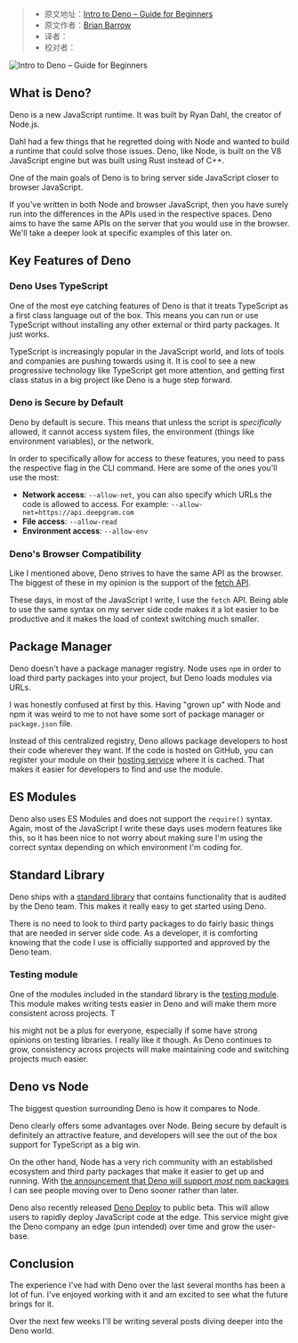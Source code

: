 > -  原文地址：[Intro to Deno – Guide for Beginners](https://www.freecodecamp.org/news/intro-to-deno/)
> -  原文作者：[Brian Barrow](https://www.freecodecamp.org/news/author/brian/)
> -  译者：
> -  校对者：

![Intro to Deno – Guide for Beginners](https://www.freecodecamp.org/news/content/images/size/w2000/2022/09/Screen-Shot-2022-09-07-at-4.09.00-PM.png)

## What is Deno?

Deno is a new JavaScript runtime. It was built by Ryan Dahl, the creator of Node.js.

Dahl had a few things that he regretted doing with Node and wanted to build a runtime that could solve those issues. Deno, like Node, is built on the V8 JavaScript engine but was built using Rust instead of C++.

One of the main goals of Deno is to bring server side JavaScript closer to browser JavaScript.

If you've written in both Node and browser JavaScript, then you have surely run into the differences in the APIs used in the respective spaces. Deno aims to have the same APIs on the server that you would use in the browser. We'll take a deeper look at specific examples of this later on.

## Key Features of Deno

### Deno Uses TypeScript

One of the most eye catching features of Deno is that it treats TypeScript as a first class language out of the box. This means you can run or use TypeScript without installing any other external or third party packages. It just works.

TypeScript is increasingly popular in the JavaScript world, and lots of tools and companies are pushing towards using it. It is cool to see a new progressive technology like TypeScript get more attention, and getting first class status in a big project like Deno is a huge step forward.

### Deno is Secure by Default

Deno by default is secure. This means that unless the script is _specifically_ allowed, it cannot access system files, the environment (things like environment variables), or the network.

In order to specifically allow for access to these features, you need to pass the respective flag in the CLI command. Here are some of the ones you'll use the most:

-   **Network access**: `--allow-net`, you can also specify which URLs the code is allowed to access. For example: `--allow-net=https://api.deepgram.com`
-   **File access**: `--allow-read`
-   **Environment access**: `--allow-env`

### Deno's Browser Compatibility

Like I mentioned above, Deno strives to have the same API as the browser. The biggest of these in my opinion is the support of the [fetch API](https://developer.mozilla.org/en-US/docs/Web/API/Fetch_API).

These days, in most of the JavaScript I write, I use the `fetch` API. Being able to use the same syntax on my server side code makes it a lot easier to be productive and it makes the load of context switching much smaller.

## Package Manager

Deno doesn't have a package manager registry. Node uses `npm` in order to load third party packages into your project, but Deno loads modules via URLs.

I was honestly confused at first by this. Having "grown up" with Node and npm it was weird to me to not have some sort of package manager or `package.json` file.

Instead of this centralized registry, Deno allows package developers to host their code wherever they want. If the code is hosted on GitHub, you can register your module on their [hosting service](https://deno.land/x) where it is cached. That makes it easier for developers to find and use the module.

## ES Modules

Deno also uses ES Modules and does not support the `require()` syntax. Again, most of the JavaScript I write these days uses modern features like this, so it has been nice to not worry about making sure I'm using the correct syntax depending on which environment I'm coding for.

## Standard Library

Deno ships with a [standard library](https://deno.land/std@0.138.0) that contains functionality that is audited by the Deno team. This makes it really easy to get started using Deno.

There is no need to look to third party packages to do fairly basic things that are needed in server side code. As a developer, it is comforting knowing that the code I use is officially supported and approved by the Deno team.

### Testing module

One of the modules included in the standard library is the [testing module](https://deno.land/std@0.109.0/testing). This module makes writing tests easier in Deno and will make them more consistent across projects. T

his might not be a plus for everyone, especially if some have strong opinions on testing libraries. I really like it though. As Deno continues to grow, consistency across projects will make maintaining code and switching projects much easier.

## Deno vs Node

The biggest question surrounding Deno is how it compares to Node.

Deno clearly offers some advantages over Node. Being secure by default is definitely an attractive feature, and developers will see the out of the box support for TypeScript as a big win.

On the other hand, Node has a very rich community with an established ecosystem and third party packages that make it easier to get up and running. With [the announcement that Deno will support _most_ npm packages](https://deno.com/blog/v1.25#experimental-npm-support) I can see people moving over to Deno sooner rather than later.

Deno also recently released [Deno Deploy](https://deno.com/deploy) to public beta. This will allow users to rapidly deploy JavaScript code at the edge. This service might give the Deno company an edge (pun intended) over time and grow the user-base.

## Conclusion

The experience I've had with Deno over the last several months has been a lot of fun. I've enjoyed working with it and am excited to see what the future brings for it.

Over the next few weeks I'll be writing several posts diving deeper into the Deno world.